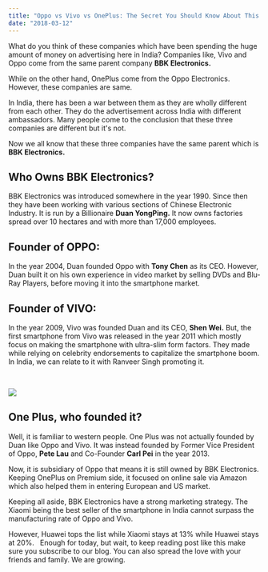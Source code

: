 ```yaml
---
title: "Oppo vs Vivo vs OnePlus: The Secret You Should Know About This Companies"
date: "2018-03-12"
---
```


What do you think of these companies which have been spending the huge amount of money on advertising here in India? Companies like, Vivo and Oppo come from the same parent company **BBK Electronics.**

While on the other hand, OnePlus come from the Oppo Electronics. However, these companies are same.  

In India, there has been a war between them as they are wholly different from each other. They do the advertisement across India with different ambassadors. Many people come to the conclusion that these three companies are different but it's not.

Now we all know that these three companies have the same parent which is **BBK Electronics.** 

## **Who Owns BBK Electronics?**

BBK Electronics was introduced somewhere in the year 1990. Since then they have been working with various sections of Chinese Electronic Industry. It is run by a Billionaire **Duan YongPing.** It now owns factories spread over 10 hectares and with more than 17,000 employees.  

## Founder of OPPO:

In the year 2004, Duan founded Oppo with **Tony Chen** as its CEO. However, Duan built it on his own experience in video market by selling DVDs and Blu-Ray Players, before moving it into the smartphone market.  

## Founder of VIVO:

In the year 2009, Vivo was founded Duan and its CEO, **Shen Wei.** But, the first smartphone from Vivo was released in the year 2011 which mostly focus on making the smartphone with ultra-slim form factors. They made while relying on celebrity endorsements to capitalize the smartphone boom. In India, we can relate to it with Ranveer Singh promoting it.

 

[![](/posts/2018/03/images/maxresdefault%2B%25281%2529.jpg)](https://1.bp.blogspot.com/-lw1yQE7y-yM/WqaG8_h68XI/AAAAAAAANqc/eeBH6IFNAO4lSIXgt-8qoAPNfDbJYobbQCLcBGAs/s1600/maxresdefault%2B%25281%2529.jpg)

## One Plus, who founded it?

Well, it is familiar to western people. One Plus was not actually founded by Duan like Oppo and Vivo. It was instead founded by Former Vice President of Oppo, **Pete Lau** and Co-Founder **Carl Pei** in the year 2013.

Now, it is subsidiary of Oppo that means it is still owned by BBK Electronics. Keeping OnePlus on Premium side, it focused on online sale via Amazon which also helped them in entering European and US market.  

Keeping all aside, BBK Electronics have a strong marketing strategy. The Xiaomi being the best seller of the smartphone in India cannot surpass the manufacturing rate of Oppo and Vivo.

However, Huawei tops the list while Xiaomi stays at 13% while Huawei stays at 20%.   Enough for today, but wait, to keep reading post like this make sure you subscribe to our blog. You can also spread the love with your friends and family. We are growing.
